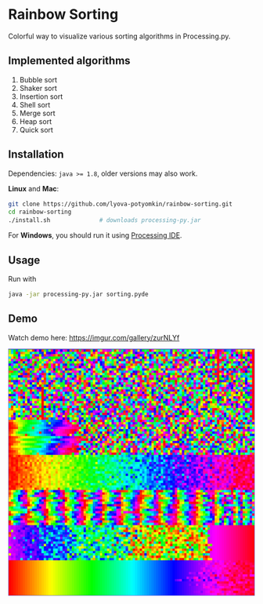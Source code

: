 # Rainbow Sorting

Colorful way to visualize various sorting algorithms in Processing.py.

## Implemented algorithms

1. Bubble sort
2. Shaker sort
3. Insertion sort
4. Shell sort
5. Merge sort
6. Heap sort
7. Quick sort

## Installation

Dependencies: `java >= 1.8`, older versions may also work.

**Linux** and **Mac**:

```bash
git clone https://github.com/lyova-potyomkin/rainbow-sorting.git
cd rainbow-sorting
./install.sh              # downloads processing-py.jar
```

For **Windows**, you should run it using [Processing IDE](https://processing.org/download/).

## Usage

Run with

```bash
java -jar processing-py.jar sorting.pyde
```

## Demo

Watch demo here: https://imgur.com/gallery/zurNLYf

![Screenshot](./screenshot.png)
